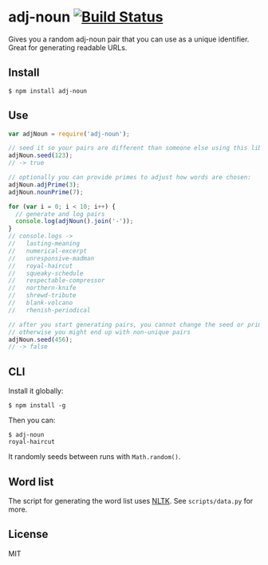 # adj-noun [![Build Status](https://travis-ci.org/btford/adj-noun.svg?branch=master)](https://travis-ci.org/btford/adj-noun)

Gives you a random adj-noun pair that you can use as a unique identifier.
Great for generating readable URLs.

## Install

```shell
$ npm install adj-noun
```

## Use

```javascript
var adjNoun = require('adj-noun');

// seed it so your pairs are different than someone else using this lib
adjNoun.seed(123);
// -> true

// optionally you can provide primes to adjust how words are chosen:
adjNoun.adjPrime(3);
adjNoun.nounPrime(7);

for (var i = 0; i < 10; i++) {
  // generate and log pairs
  console.log(adjNoun().join('-'));
}
// console.logs ->
//   lasting-meaning
//   numerical-excerpt
//   unresponsive-madman
//   royal-haircut
//   squeaky-schedule
//   respectable-compressor
//   northern-knife
//   shrewd-tribute
//   blank-volcano
//   rhenish-periodical

// after you start generating pairs, you cannot change the seed or primes
// otherwise you might end up with non-unique pairs
adjNoun.seed(456);
// -> false
```

## CLI

Install it globally:

```shell
$ npm install -g
```

Then you can:

```shell
$ adj-noun
royal-haircut
```

It randomly seeds between runs with `Math.random()`.


## Word list

The script for generating the word list uses [NLTK](http://www.nltk.org/).
See `scripts/data.py` for more.

## License
MIT
